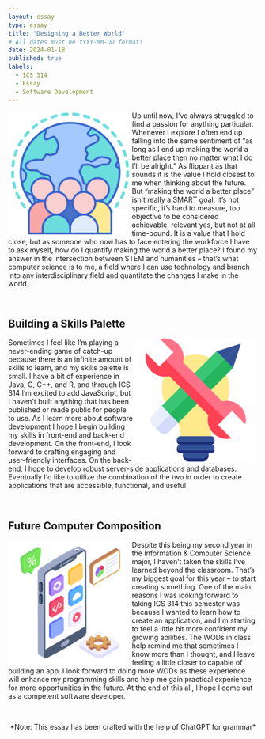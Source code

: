```yaml
---
layout: essay
type: essay
title: "Designing a Better World"
# All dates must be YYYY-MM-DD format!
date: 2024-01-18
published: true
labels:
  - ICS 314
  - Essay
  - Software Development
---
```


<div>

  <img align="left" width = "250" src="../img/essay_pics/designindevelopment/designindevelopment_1.png">

Up until now, I’ve always struggled to find a passion for anything particular. Whenever I explore I often end up falling into the same sentiment of “as long as I end up making the world a better place then no matter what I do I’ll be alright.” As flippant as that sounds it is the value I hold closest to me when thinking about the future. But “making the world a better place” isn’t really a SMART goal. It’s not specific, it’s hard to measure, too objective to be considered achievable, relevant yes, but not at all time-bound. It is a value that I hold close, but as someone who now has to face entering the workforce I have to ask myself, how do I quantify making the world a better place? I found my answer in the intersection between STEM and humanities – that’s what  computer science is to me, a field where I can use technology and branch into any interdisciplinary field and quantitate the changes I make in the world.
</div>

<br>

<div>
  
## Building a Skills Palette

<img align="right" width = "250" src="../img/essay_pics/designindevelopment/designindevelopment_2.png">

Sometimes I feel like I’m playing a never-ending game of catch-up because there is an infinite amount of skills to learn, and my skills palette is small. I have a bit of experience in Java, C, C++, and R, and through ICS 314 I’m excited to add JavaScript, but I haven't built anything that has been published or made public for people to use. As I learn more about software development I hope I begin building my skills in front-end and back-end development. On the front-end, I look forward to crafting engaging and user-friendly interfaces. On the back-end, I hope to develop robust server-side applications and databases. Eventually I'd like to utilize the combination of the two in order to create applications that are accessible, functional, and useful.

<br>

</div>

<div>

## Future Computer Composition

<img align="left" width = "250" src="../img/essay_pics/designindevelopment/desginindevelopment_3.png">

Despite this being my second year in the Information & Computer Science major, I haven’t taken the skills I’ve learned beyond the classroom. That’s my biggest goal for this year – to start creating something. One of the main reasons I was looking forward to taking ICS 314 this semester was because I wanted to learn how to create an application, and I'm starting to feel a little bit more confident my growing abilities. The WODs in class help remind me that sometimes I know more than I thought, and I leave feeling a little closer to capable of building an app. I look forward to doing more WODs as these experience will enhance my programming skills and help me gain practical experience for more opportunities in the future. At the end of this all, I hope I come out as a competent software developer.

</div>

<br>
<p align="center">
*Note: This essay has been crafted with the help of ChatGPT for grammar*



